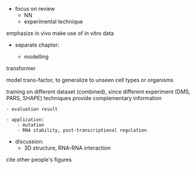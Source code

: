 
- focus on review
    - NN
    - experimental technique

emphasize in vivo
make use of in vitro data


- separate chapter:

    - modelling

transformer

model trans-factor, to generalize to unseen cell types or organisms

training on different dataset (combined), since different experiment (DMS, PARS, SHAPE) techniques provide complementary information

    - evaluation result

    - application:
        - mutation
        - RNA stability, post-transcriptional regulation

- discussion:
    - 3D structure, RNA-RNA interaction



cite other people's figures


